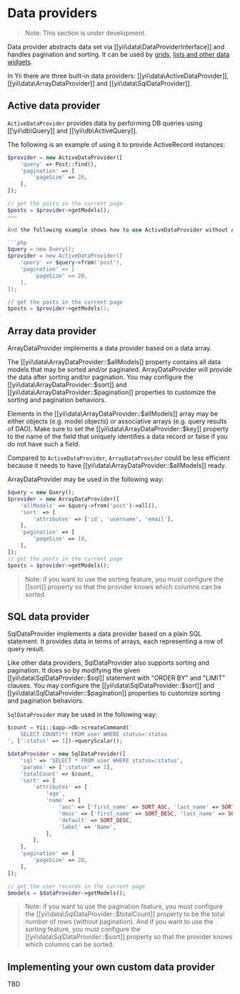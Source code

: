 Data providers
==============

> Note: This section is under development.

Data provider abstracts data set via [[yii\data\DataProviderInterface]] and handles pagination and sorting.
It can be used by [grids](data-grid.md), [lists and other data widgets](data-widgets.md).

In Yii there are three built-in data providers: [[yii\data\ActiveDataProvider]], [[yii\data\ArrayDataProvider]] and
[[yii\data\SqlDataProvider]].

Active data provider
--------------------

`ActiveDataProvider` provides data by performing DB queries using [[\yii\db\Query]] and [[\yii\db\ActiveQuery]].

The following is an example of using it to provide ActiveRecord instances:

```php
$provider = new ActiveDataProvider([
    'query' => Post::find(),
    'pagination' => [
        'pageSize' => 20,
    ],
]);

// get the posts in the current page
$posts = $provider->getModels();
~~~

And the following example shows how to use ActiveDataProvider without ActiveRecord:

```php
$query = new Query();
$provider = new ActiveDataProvider([
    'query' => $query->from('post'),
    'pagination' => [
        'pageSize' => 20,
    ],
]);

// get the posts in the current page
$posts = $provider->getModels();
```

Array data provider
-------------------

ArrayDataProvider implements a data provider based on a data array.

The [[yii\data\ArrayDataProvider::$allModels]] property contains all data models that may be sorted and/or paginated.
ArrayDataProvider will provide the data after sorting and/or pagination.
You may configure the [[yii\data\ArrayDataProvider::$sort]] and [[yii\data\ArrayDataProvider::$pagination]] properties to
customize the sorting and pagination behaviors.

Elements in the [[yii\data\ArrayDataProvider::$allModels]] array may be either objects (e.g. model objects)
or associative arrays (e.g. query results of DAO).
Make sure to set the [[yii\data\ArrayDataProvider::$key]] property to the name of the field that uniquely
identifies a data record or false if you do not have such a field.

Compared to `ActiveDataProvider`, `ArrayDataProvider` could be less efficient
because it needs to have [[yii\data\ArrayDataProvider::$allModels]] ready.

ArrayDataProvider may be used in the following way:

```php
$query = new Query();
$provider = new ArrayDataProvider([
    'allModels' => $query->from('post')->all(),
    'sort' => [
        'attributes' => ['id', 'username', 'email'],
    ],
    'pagination' => [
        'pageSize' => 10,
    ],
]);
// get the posts in the current page
$posts = $provider->getModels();
```

> Note: if you want to use the sorting feature, you must configure the [[sort]] property
so that the provider knows which columns can be sorted.

SQL data provider
-----------------

SqlDataProvider implements a data provider based on a plain SQL statement. It provides data in terms of arrays, each
representing a row of query result.

Like other data providers, SqlDataProvider also supports sorting and pagination. It does so by modifying the given
[[yii\data\SqlDataProvider::$sql]] statement with "ORDER BY" and "LIMIT" clauses. You may configure the
[[yii\data\SqlDataProvider::$sort]] and [[yii\data\SqlDataProvider::$pagination]] properties to customize sorting
and pagination behaviors.

`SqlDataProvider` may be used in the following way:

```php
$count = Yii::$app->db->createCommand('
    SELECT COUNT(*) FROM user WHERE status=:status
', [':status' => 1])->queryScalar();

$dataProvider = new SqlDataProvider([
    'sql' => 'SELECT * FROM user WHERE status=:status',
    'params' => [':status' => 1],
    'totalCount' => $count,
    'sort' => [
        'attributes' => [
            'age',
            'name' => [
                'asc' => ['first_name' => SORT_ASC, 'last_name' => SORT_ASC],
                'desc' => ['first_name' => SORT_DESC, 'last_name' => SORT_DESC],
                'default' => SORT_DESC,
                'label' => 'Name',
            ],
        ],
    ],
    'pagination' => [
        'pageSize' => 20,
    ],
]);

// get the user records in the current page
$models = $dataProvider->getModels();
```

> Note: if you want to use the pagination feature, you must configure the [[yii\data\SqlDataProvider::$totalCount]]
property to be the total number of rows (without pagination). And if you want to use the sorting feature,
you must configure the [[yii\data\SqlDataProvider::$sort]] property so that the provider knows which columns can
be sorted.


Implementing your own custom data provider
------------------------------------------

TBD
